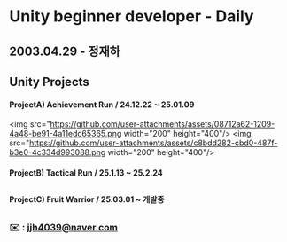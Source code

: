 # **Unity beginner developer - Daily**


## 2003.04.29 - 정재하


## Unity Projects
#### **ProjectA) Achievement Run / 24.12.22 ~ 25.01.09**
<img src="https://github.com/user-attachments/assets/08712a62-1209-4a48-be91-4a11edc65365.png  width="200" height="400"/>
<img src="https://github.com/user-attachments/assets/c8bdd282-cbd0-487f-b3e0-4c334d993088.png  width="200" height="400"/>

#### **ProjectB) Tactical Run / 25.1.13 ~ 25.2.24**
##
#### **ProjectC) Fruit Warrior / 25.03.01 ~ 개발중**
##


### ✉️ : jjh4039@naver.com
